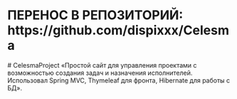 <h1> ПЕРЕНОС В РЕПОЗИТОРИЙ: https://github.com/dispixxx/Celesma</h1>
﻿# CelesmaProject
«Простой сайт для управления проектами  с возможностью создания задач и назначения исполнителей. Использовал Spring MVC, Thymeleaf для фронта, Hibernate для работы с БД».
